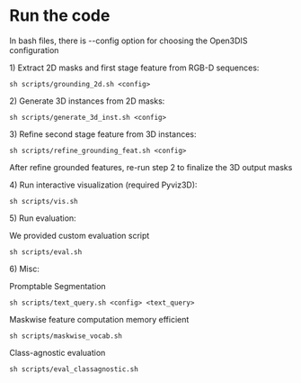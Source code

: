 # Run the code

In bash files, there is --config option for choosing the Open3DIS configuration

1\) Extract 2D masks and first stage feature from RGB-D sequences:

```
sh scripts/grounding_2d.sh <config>
```

2\) Generate 3D instances from 2D masks:

```
sh scripts/generate_3d_inst.sh <config>
```

3\) Refine second stage feature from 3D instances:

```
sh scripts/refine_grounding_feat.sh <config>
```

After refine grounded features, re-run step 2 to finalize the 3D output masks

4\) Run interactive visualization (required Pyviz3D):

```
sh scripts/vis.sh
```

5\) Run evaluation:

We provided custom evaluation script
```
sh scripts/eval.sh
```

6\) Misc:

Promptable Segmentation
```
sh scripts/text_query.sh <config> <text_query>
```


Maskwise feature computation memory efficient
```
sh scripts/maskwise_vocab.sh
```

Class-agnostic evaluation
```
sh scripts/eval_classagnostic.sh
```
